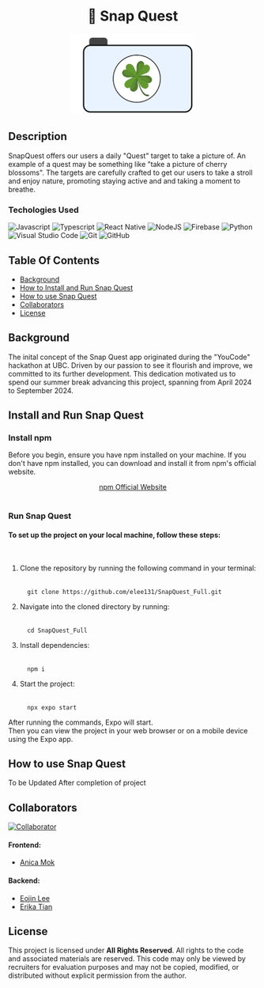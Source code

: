 <h1 align ="center">
   📸 Snap Quest
</h1>

<p align = "center">
<img src="assets/headerImage.png?raw=true" alt="snapQuest Image Logo"  width="50%" height="50%" />
</p>

## Description
SnapQuest offers our users a daily "Quest" target to take a picture of. An example of a quest may be something like "take a picture of cherry blossoms". The targets are carefully crafted to get our users to take a stroll and enjoy nature, promoting staying active and and taking a moment to breathe.


### Techologies Used

![Javascript](https://img.shields.io/badge/Javascript-F0DB4F?style=for-the-badge&labelColor=black&logo=javascript&logoColor=F0DB4F)
![Typescript](https://img.shields.io/badge/Typescript-007acc?style=for-the-badge&labelColor=black&logo=typescript&logoColor=007acc)
![React Native](https://img.shields.io/badge/React_Native-20232A?style=for-the-badge&logo=react&logoColor=61DAFB)
![NodeJS](https://img.shields.io/badge/node.js-6DA55F?style=for-the-badge&logo=node.js&logoColor=white)
![Firebase](https://img.shields.io/badge/firebase-a08021?style=for-the-badge&logo=firebase&logoColor=ffcd34)
![Python](https://img.shields.io/badge/python-3670A0?style=for-the-badge&logo=python&logoColor=ffdd54)
![Visual Studio Code](https://img.shields.io/badge/Visual%20Studio%20Code-0078d7.svg?style=for-the-badge&logo=visual-studio-code&logoColor=white)
![Git](https://img.shields.io/badge/Git-F05032?style=for-the-badge&logo=git&logoColor=white)
![GitHub](https://img.shields.io/badge/github-%23121011.svg?style=for-the-badge&logo=github&logoColor=white)

## Table Of Contents
- [Background](#background) 
- [How to Install and Run Snap Quest](#install_and_run) 
- [How to use Snap Quest](#useSnapQuest)
- [Collaborators](#collaborators)
- [License](#license)

## Background  
<a name="background"></a>
The inital concept of the Snap Quest app originated during the "YouCode" hackathon at UBC. Driven by our passion to see it flourish and improve, we committed to its further development. This dedication motivated us to spend our summer break advancing this project, spanning from April 2024 to September 2024. 

## Install and Run Snap Quest 
<a name="install_and_run"></a>
### Install npm 
Before you begin, ensure you have npm installed on your machine. If you don't have npm installed, you can download and install it from npm's official website.
<div align="center">
    <a href="https://www.npmjs.com">npm Official Website</a>
</div>
<br>

### Run Snap Quest 

<h4>To set up the project on your local machine, follow these steps:</h4>
<br>
<ol>
   <li>Clone the repository by running the following command in your terminal: 
      <br>
      <br>
      
      git clone https://github.com/elee131/SnapQuest_Full.git
      
   </li>
   <li>Navigate into the cloned directory by running:
      <br>
      <br>
      
      cd SnapQuest_Full
      
   </li>
    <li>Install dependencies:
      <br>
      <br>
      
      npm i
      
   </li>
   <li>Start the project:
      <br>
      <br>
      
      npx expo start
      
   </li>
</ol>
<p>After running the commands, Expo will start. <br>
Then you can view the project in your web browser or on a mobile device using the Expo app.</p>

## How to use Snap Quest
<a name="useSnapQuest"></a>
To be Updated After completion of project

## Collaborators 
<a name="collaborators"></a>
[![Collaborator](https://img.shields.io/badge/collaborator-3-green.svg)](https://github.com/Anica1004)

#### Frontend: 
- [Anica Mok](https://github.com/Anica1004)

#### Backend: 
- [Eojin Lee](https://github.com/elee131)
- [Erika Tian](https://github.com/ErikaTian)

## License
This project is licensed under <b>All Rights Reserved</b>. All rights to the code and associated materials are reserved. This code may only be viewed by recruiters for evaluation purposes and may not be copied, modified, or distributed without explicit permission from the author.
<a name="license"></a>



